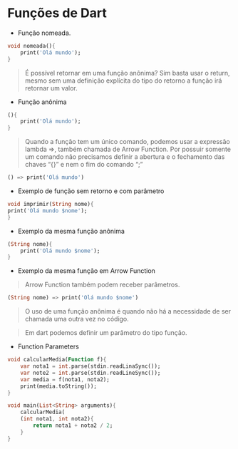 
# Funções de Dart

- Função nomeada.
```dart
void nomeada(){
	print('Olá mundo');
}
```


> É possível retornar em uma função anônima? Sim basta usar o return, mesmo sem uma definição explícita do tipo do retorno a função irá retornar um valor.
- Função anônima
```dart
(){
	print('Olá mundo');
}
```

> Quando a função tem um único comando, podemos usar a expressão lambda =>, também chamada de Arrow Function.
> Por possuir somente um comando não precisamos definir a abertura e o fechamento das chaves “{}” e nem o fim do comando “;”
```dart
() => print('Olá mundo')
```
- Exemplo de função sem retorno e com parâmetro
```dart
void imprimir(String nome){
print('Olá mundo $nome');
}
```

- Exemplo da mesma função anônima
```dart
(String nome){
	print('Olá mundo $nome');
}
```

- Exemplo da mesma função em Arrow Function
> Arrow Function também podem receber parâmetros.
```dart
(String nome) => print('Olá mundo $nome')
```

> O uso de uma função anônima é quando não há a necessidade de ser chamada uma outra vez no código.

> Em dart podemos definir um parâmetro do tipo função.

- Function Parameters
```dart
void calcularMedia(Function f){
	var nota1 = int.parse(stdin.readLinaSync());
	var note2 = int.parse(stdin.readLineSync());
	var media = f(nota1, nota2);
	print(media.toString());
}
```
```dart
void main(List<String> arguments){
	calcularMedia(
	(int nota1, int nota2){
		return nota1 + nota2 / 2;
    }
}
```

